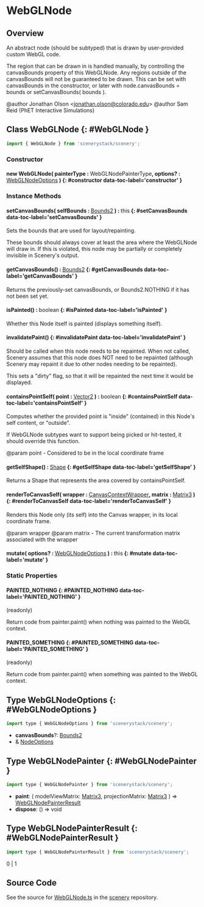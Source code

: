 # WebGLNode

## Overview

An abstract node (should be subtyped) that is drawn by user-provided custom WebGL code.

The region that can be drawn in is handled manually, by controlling the canvasBounds property of this WebGLNode.
Any regions outside of the canvasBounds will not be guaranteed to be drawn. This can be set with canvasBounds in the
constructor, or later with node.canvasBounds = bounds or setCanvasBounds( bounds ).

@author Jonathan Olson &lt;jonathan.olson@colorado.edu&gt;
@author Sam Reid (PhET Interactive Simulations)

## Class WebGLNode {: #WebGLNode }


```js
import { WebGLNode } from 'scenerystack/scenery';
```
### Constructor

#### new WebGLNode( painterType : <span style="font-weight: 400;">WebGLNodePainterType</span>, options? : <span style="font-weight: 400;">[WebGLNodeOptions](../scenery/WebGLNode.md#WebGLNodeOptions)</span> ) {: #constructor data-toc-label='constructor' }

### Instance Methods

#### setCanvasBounds( selfBounds : <span style="font-weight: 400;">[Bounds2](../dot/Bounds2.md)</span> ) : <span style="font-weight: 400;"><span style="color: hsla(calc(var(--md-hue) + 180deg),80%,40%,1);">this</span></span> {: #setCanvasBounds data-toc-label='setCanvasBounds' }

Sets the bounds that are used for layout/repainting.

These bounds should always cover at least the area where the WebGLNode will draw in. If this is violated, this
node may be partially or completely invisible in Scenery's output.

#### getCanvasBounds() : <span style="font-weight: 400;">[Bounds2](../dot/Bounds2.md)</span> {: #getCanvasBounds data-toc-label='getCanvasBounds' }

Returns the previously-set canvasBounds, or Bounds2.NOTHING if it has not been set yet.

#### isPainted() : <span style="font-weight: 400;"><span style="color: hsla(calc(var(--md-hue) + 180deg),80%,40%,1);">boolean</span></span> {: #isPainted data-toc-label='isPainted' }

Whether this Node itself is painted (displays something itself).

#### invalidatePaint() {: #invalidatePaint data-toc-label='invalidatePaint' }

Should be called when this node needs to be repainted. When not called, Scenery assumes that this node does
NOT need to be repainted (although Scenery may repaint it due to other nodes needing to be repainted).

This sets a "dirty" flag, so that it will be repainted the next time it would be displayed.

#### containsPointSelf( point : <span style="font-weight: 400;">[Vector2](../dot/Vector2.md)</span> ) : <span style="font-weight: 400;"><span style="color: hsla(calc(var(--md-hue) + 180deg),80%,40%,1);">boolean</span></span> {: #containsPointSelf data-toc-label='containsPointSelf' }

Computes whether the provided point is "inside" (contained) in this Node's self content, or "outside".

If WebGLNode subtypes want to support being picked or hit-tested, it should override this function.

@param point - Considered to be in the local coordinate frame

#### getSelfShape() : <span style="font-weight: 400;">[Shape](../kite/Shape.md)</span> {: #getSelfShape data-toc-label='getSelfShape' }

Returns a Shape that represents the area covered by containsPointSelf.

#### renderToCanvasSelf( wrapper : <span style="font-weight: 400;">[CanvasContextWrapper](../scenery/CanvasContextWrapper.md)</span>, matrix : <span style="font-weight: 400;">[Matrix3](../dot/Matrix3.md)</span> ) {: #renderToCanvasSelf data-toc-label='renderToCanvasSelf' }

Renders this Node only (its self) into the Canvas wrapper, in its local coordinate frame.

@param wrapper
@param matrix - The current transformation matrix associated with the wrapper

#### mutate( options? : <span style="font-weight: 400;">[WebGLNodeOptions](../scenery/WebGLNode.md#WebGLNodeOptions)</span> ) : <span style="font-weight: 400;"><span style="color: hsla(calc(var(--md-hue) + 180deg),80%,40%,1);">this</span></span> {: #mutate data-toc-label='mutate' }

### Static Properties

#### PAINTED_NOTHING {: #PAINTED_NOTHING data-toc-label='PAINTED_NOTHING' }

(readonly)

Return code from painter.paint() when nothing was painted to the WebGL context.

#### PAINTED_SOMETHING {: #PAINTED_SOMETHING data-toc-label='PAINTED_SOMETHING' }

(readonly)

Return code from painter.paint() when something was painted to the WebGL context.



## Type WebGLNodeOptions {: #WebGLNodeOptions }


```js
import type { WebGLNodeOptions } from 'scenerystack/scenery';
```
- **canvasBounds**?: [Bounds2](../dot/Bounds2.md)
- &amp; [NodeOptions](../scenery/Node.md#NodeOptions)




## Type WebGLNodePainter {: #WebGLNodePainter }


```js
import type { WebGLNodePainter } from 'scenerystack/scenery';
```
- **paint**: ( modelViewMatrix: [Matrix3](../dot/Matrix3.md), projectionMatrix: [Matrix3](../dot/Matrix3.md) ) =&gt; [WebGLNodePainterResult](../scenery/WebGLNode.md#WebGLNodePainterResult)
- **dispose**: () =&gt; <span style="color: hsla(calc(var(--md-hue) + 180deg),80%,40%,1);">void</span>




## Type WebGLNodePainterResult {: #WebGLNodePainterResult }


```js
import type { WebGLNodePainterResult } from 'scenerystack/scenery';
```
0 | 1



## Source Code

See the source for [WebGLNode.ts](https://github.com/phetsims/scenery/blob/main/js/nodes/WebGLNode.ts) in the [scenery](https://github.com/phetsims/scenery) repository.
